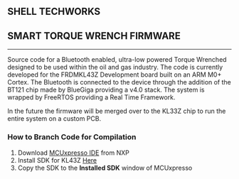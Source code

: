 ## SHELL TECHWORKS
## SMART TORQUE WRENCH FIRMWARE
*********************************************************************

Source code for a Bluetooth enabled, ultra-low powered Torque Wrenched designed to be used within
the oil and gas industry. The code is currently developed for the FRDMKL43Z Development board
built on an ARM M0+ Cortex. The Bluetooth is connected to the device through the addition of the BT121
chip made by BlueGiga providing a v4.0 stack. The system is wrapped by FreeRTOS providing a Real Time
Framework.

In the future the firmware will be merged over to the KL33Z chip to run the entire system on a custom PCB.

### How to Branch Code for Compilation

1. Download [MCUxpresso IDE](http://www.nxp.com/products/software-and-tools/run-time-software/mcuxpresso-software-and-tools/mcuxpresso-integrated-development-environment-ide:MCUXpresso-IDE) from NXP
2. Install SDK for KL43Z [Here](https://mcuxpresso.nxp.com/en/welcome)
3. Copy the SDK to the **Installed SDK** window of MCUxpresso